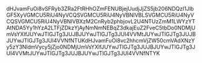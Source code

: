 dHJvamFuOi8vSFRyb3ZRa2FtRHhOZmFENUBjejUudjJjZS5jb206NDQzI1JlbGF5XyVGMCU5RiU4NyVCQSVGMCU5RiU4NyVBNlVBLSVGMCU5RiU4NyVCQSVGMCU5RiU4NyVBNlVBXzM2CnRyb2phbjovL2U4NTUzZmM1LWYzYTAtNDA5Yy1hYzA2LTFjZDkzYjAyNmNmNEBqZ3dkajEuZ2FveC5tbDo0NDMjUmVsYXlfJUYwJTlGJTg3JUJBJUYwJTlGJTg3JUI4VVMtJUYwJTlGJTg3JUJBJUYwJTlGJTg3JUI4VVNfNTUKdHJvamFuOi8vc2hhcmVjZW50cmVAdXNzYy5zY3NldmVycy5jZjo0NDMjUmVsYXlfJUYwJTlGJTg3JUJBJUYwJTlGJTg3JUI4VVMtJUYwJTlGJTg3JUJBJUYwJTlGJTg3JUI4VVNfNTYK